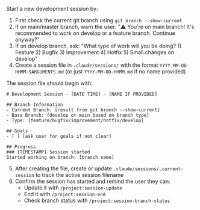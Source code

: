 Start a new development session by:

1. First check the current git branch using `git branch --show-current`
2. If on main/master branch, warn the user: "⚠️ You're on main branch! It's recommended to work on develop or a feature branch. Continue anyway?"
3. If on develop branch, ask: "What type of work will you be doing? 1) Feature 2) Bugfix 3) Improvement 4) Hotfix 5) Small changes on develop"
4. Create a session file in `.claude/sessions/` with the format `YYYY-MM-DD-HHMM-$ARGUMENTS.md` (or just `YYYY-MM-DD-HHMM.md` if no name provided)

The session file should begin with:
```
# Development Session - [DATE TIME] - [NAME IF PROVIDED]

## Branch Information
- Current Branch: [result from git branch --show-current]
- Base Branch: [develop or main based on branch type]
- Type: [feature/bugfix/improvement/hotfix/develop]

## Goals
- [ ] [ask user for goals if not clear]

## Progress
### [TIMESTAMP] Session started
Started working on branch: [branch name]
```

5. After creating the file, create or update `.claude/sessions/.current-session` to track the active session filename
6. Confirm the session has started and remind the user they can:
   - Update it with `/project:session-update`
   - End it with `/project:session-end`
   - Check branch status with `/project:session-branch-status`